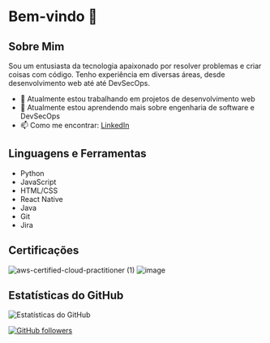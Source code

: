 # Bem-vindo 👋

## Sobre Mim
Sou um entusiasta da tecnologia apaixonado por resolver problemas e criar coisas com código. Tenho experiência em diversas áreas, desde desenvolvimento web até até DevSecOps.

- 🔭 Atualmente estou trabalhando em projetos de desenvolvimento web
- 🌱 Atualmente estou aprendendo mais sobre engenharia de software e DevSecOps
- 📫 Como me encontrar: [LinkedIn](https://www.linkedin.com/in/anamcavasin/)

## Linguagens e Ferramentas
- Python
- JavaScript
- HTML/CSS
- React Native
- Java
- Git
- Jira

## Certificações 
![aws-certified-cloud-practitioner (1)](https://github.com/AnaMaria27/AnaMaria27/assets/33530061/8a14193b-ceb4-472e-932b-a4451821c6b5)
![image](https://github.com/AnaMaria27/AnaMaria27/assets/33530061/d2c5bef2-3097-42a4-bf52-0565799c076f)


## Estatísticas do GitHub
![Estatísticas do GitHub](https://github-readme-stats.vercel.app/api?username=AnaMaria27&show_icons=true)

[![GitHub followers](https://img.shields.io/github/followers/AnaMaria27?style=social)](https://github.com/AnaMaria27)
